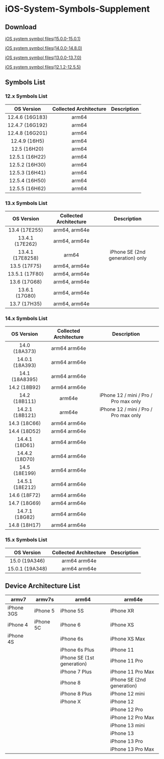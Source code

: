 # iOS-System-Symbols-Supplement

## Download

[iOS system symbol files(15.0.0-15.0.1)](https://drive.google.com/drive/folders/16w8gEDuwF3I4KYxadLAQQebSg5ZYEayC?usp=sharing)

[iOS system symbol files(14.0.0-14.8.0)](https://drive.google.com/drive/folders/1EQPNNY9BPxuYmFdPovIx0eyIJcLodOtN?usp=sharing)

[iOS system symbol files(13.0.0-13.7.0)](https://drive.google.com/drive/folders/1X_q_JiaFGVaappi8gaexQDzJCH9SwdSw?usp=sharing)

[iOS system symbol files(12.1.2-12.5.5)](https://drive.google.com/drive/folders/1oEpBXrpSN4DeijlzNmlI_yly27b-OLb2?usp=sharing)

## Symbols List
### 12.x Symbols List
|   OS Version    | Collected Architecture | Description |
| :-------------: | :--------------------: | :---------: |
| 12.4.6 (16G183) |         arm64          |             |
| 12.4.7 (16G192) |         arm64          |             |
| 12.4.8 (16G201) |         arm64          |             |
|  12.4.9 (16H5)  |         arm64          |             |
|  12.5 (16H20)   |         arm64          |             |
| 12.5.1 (16H22)  |         arm64          |             |
| 12.5.2 (16H30)  |         arm64          |             |
| 12.5.3 (16H41)  |         arm64          |             |
| 12.5.4 (16H50)  |         arm64          |             |
| 12.5.5 (16H62)  |         arm64          |             |

### 13.x Symbols List
|    OS Version    | Collected Architecture |           Description           |
| :--------------: | :--------------------: | :-----------------------------: |
|  13.4 (17E255)   |     arm64, arm64e      |                                 |
| 13.4.1 (17E262)  |     arm64, arm64e      |                                 |
| 13.4.1 (17E8258) |         arm64          | iPhone SE (2nd generation) only |
|   13.5 (17F75)   |     arm64, arm64e      |                                 |
|  13.5.1 (17F80)  |     arm64, arm64e      |                                 |
|   13.6 (17G68)   |     arm64, arm64e      |                                 |
|  13.6.1 (17G80)  |     arm64, arm64e      |                                 |
|   13.7 (17H35)   |     arm64, arm64e      |                                 |

### 14.x Symbols List
|   OS Version    | Collected Architecture |              Description              |
| :-------------: | :--------------------: | :-----------------------------------: |
|  14.0 (18A373)  |      arm64 arm64e      |                                       |
| 14.0.1 (18A393) |     arm64  arm64e      |                                       |
| 14.1 (18A8395)  |      arm64 arm64e      |                                       |
|  14.2 (18B92)   |     arm64  arm64e      |                                       |
|  14.2 (18B111)  |         arm64e         | iPhone 12 / mini / Pro / Pro max only |
| 14.2.1 (18B121) |         arm64e         | iPhone 12 / mini / Pro / Pro max only |
|  14.3 (18C66)   |     arm64  arm64e      |                                       |
|  14.4 (18D52)   |     arm64  arm64e      |                                       |
| 14.4.1 (18D61)  |      arm64 arm64e      |                                       |
| 14.4.2 (18D70)  |     arm64  arm64e      |                                       |
|  14.5 (18E199)  |      arm64 arm64e      |                                       |
| 14.5.1 (18E212) |     arm64  arm64e      |                                       |
|  14.6 (18F72)   |     arm64  arm64e      |                                       |
|  14.7 (18G69)   |     arm64  arm64e      |                                       |
| 14.7.1 (18G82)  |     arm64  arm64e      |                                       |
|  14.8 (18H17)   |     arm64  arm64e      |                                       |

### 15.x Symbols List
|   OS Version    | Collected Architecture | Description |
| :-------------: | :--------------------: | :---------: |
|  15.0 (19A346)  |      arm64 arm64e      |             |
| 15.0.1 (19A348) |     arm64  arm64e      |             |

## Device Architecture List
| armv7      | armv7s    | arm64                      | arm64e                     |
| ---------- | --------- | -------------------------- | -------------------------- |
| iPhone 3GS | iPhone 5  | iPhone 5S                  | iPhone XR                  |
| iPhone 4   | iPhone 5C | iPhone 6                   | iPhone XS                  |
| iPhone 4S  |           | iPhone 6s                  | iPhone XS Max              |
|            |           | iPhone 6s Plus             | iPhone 11                  |
|            |           | iPhone SE (1st generation) | iPhone 11 Pro              |
|            |           | iPhone 7 Plus              | iPhone 11 Pro Max          |
|            |           | iPhone 8                   | iPhone SE (2nd generation) |
|            |           | iPhone 8 Plus              | iPhone 12 mini             |
|            |           | iPhone X                   | iPhone 12                  |
|            |           |                            | iPhone 12 Pro              |
|            |           |                            | iPhone 12 Pro Max          |
|            |           |                            | iPhone 13 mini             |
|            |           |                            | iPhone 13                  |
|            |           |                            | iPhone 13 Pro              |
|            |           |                            | iPhone 13 Pro Max          |
